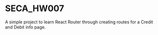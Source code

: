 # SECA_HW007
A simple project to learn React Router through creating routes for a Credit and Debit info page.

